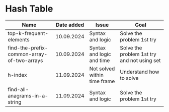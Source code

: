 # Hash Table

| Name                                       | Date added | Issue                        | Goal                                        |
|--------------------------------------------|------------|------------------------------|---------------------------------------------|
| top-k-frequent-elements                    | 10.09.2024 | Syntax and logic             | Solve the problem 1st try                   |
| find-the-prefix-common-array-of-two-arrays | 10.09.2024 | Syntax and logic and time    | Solve the problem 1st try and not using set |
| h-index                                    | 11.09.2024 | Not solved within time frame | Understand how to solve                     |
| find-all-anagrams-in-a-string              | 11.09.2024 | Syntax and logic             | Solve the problem 1st try                   |

